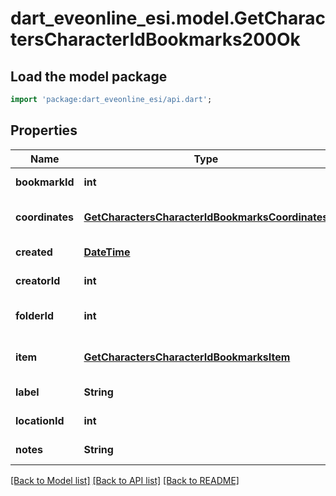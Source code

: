 # dart_eveonline_esi.model.GetCharactersCharacterIdBookmarks200Ok

## Load the model package
```dart
import 'package:dart_eveonline_esi/api.dart';
```

## Properties
Name | Type | Description | Notes
------------ | ------------- | ------------- | -------------
**bookmarkId** | **int** | bookmark_id integer | [default to null]
**coordinates** | [**GetCharactersCharacterIdBookmarksCoordinates**](GetCharactersCharacterIdBookmarksCoordinates.md) |  | [optional] [default to null]
**created** | [**DateTime**](DateTime.md) | created string | [default to null]
**creatorId** | **int** | creator_id integer | [default to null]
**folderId** | **int** | folder_id integer | [optional] [default to null]
**item** | [**GetCharactersCharacterIdBookmarksItem**](GetCharactersCharacterIdBookmarksItem.md) |  | [optional] [default to null]
**label** | **String** | label string | [default to null]
**locationId** | **int** | location_id integer | [default to null]
**notes** | **String** | notes string | [default to null]

[[Back to Model list]](../README.md#documentation-for-models) [[Back to API list]](../README.md#documentation-for-api-endpoints) [[Back to README]](../README.md)


